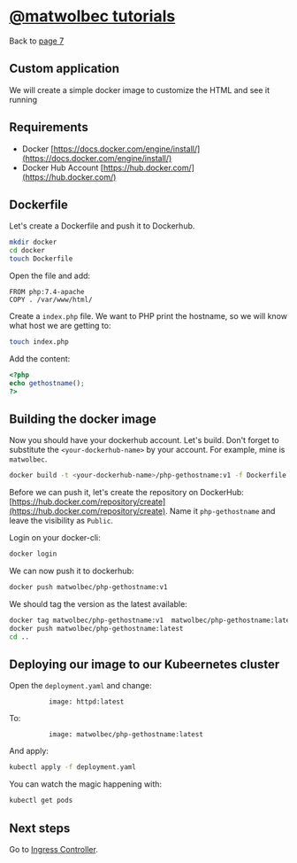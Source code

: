 # [@matwolbec tutorials](https://matwolbec.github.io/tutorials/)

Back to [page 7](terraform-azure-7.md)

## Custom application
We will create a simple docker image to customize the HTML and see it running

## Requirements
- Docker [https://docs.docker.com/engine/install/](https://docs.docker.com/engine/install/)
- Docker Hub Account [https://hub.docker.com/](https://hub.docker.com/)

## Dockerfile
Let's create a Dockerfile and push it to Dockerhub.
```bash
mkdir docker
cd docker
touch Dockerfile
```

Open the file and add:
```docker
FROM php:7.4-apache
COPY . /var/www/html/
```

Create a ```index.php``` file. We want to PHP print the hostname, so we will know what host we are getting to:
```bash
touch index.php
```

Add the content:
```php
<?php
echo gethostname();
?>
```

## Building the docker image
Now you should have your dockerhub account. Let's build. Don't forget to substitute the ```<your-dockerhub-name>``` by your account. For example, mine is ```matwolbec```.

```bash
docker build -t <your-dockerhub-name>/php-gethostname:v1 -f Dockerfile .
```

Before we can push it, let's create the repository on DockerHub: [https://hub.docker.com/repository/create](https://hub.docker.com/repository/create).
Name it ```php-gethostname``` and leave the visibility as ```Public```.

Login on your docker-cli:
```bash
docker login
```

We can now push it to dockerhub:
```bash
docker push matwolbec/php-gethostname:v1
```

We should tag the version as the latest available:
```bash
docker tag matwolbec/php-gethostname:v1  matwolbec/php-gethostname:latest
docker push matwolbec/php-gethostname:latest
cd ..
```

## Deploying our image to our Kubeernetes cluster
Open the ```deployment.yaml``` and change:
```
          image: httpd:latest
```

To:

```
          image: matwolbec/php-gethostname:latest
```

And apply:
```bash
kubectl apply -f deployment.yaml
```

You can watch the magic happening with:
```bash
kubectl get pods
```

## Next steps

Go to [Ingress Controller](terraform-azure-9.md).

